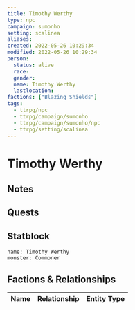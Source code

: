 ```yaml
---
title: Timothy Werthy
type: npc
campaign: sumonho
setting: scalinea
aliases: 
created: 2022-05-26 10:29:34
modified: 2022-05-26 10:29:34
person:
  status: alive
  race: 
  gender: 
  name: Timothy Werthy
  lastlocation: 
factions: ["Blazing Shields"]
tags:
  - ttrpg/npc
  - ttrpg/campaign/sumonho
  - ttrpg/campaign/sumonho/npc
  - ttrpg/setting/scalinea
---
```


# Timothy Werthy

## Notes


## Quests


## Statblock

```statblock
name: Timothy Werthy
monster: Commoner
```


## Factions & Relationships
| Name | Relationship | Entity Type |
| ---- |:------------:| ----------- |



